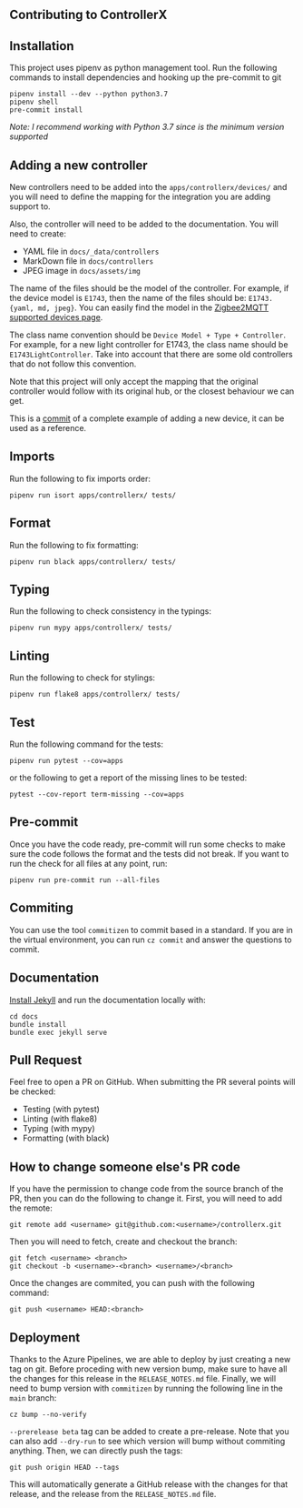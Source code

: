 ## Contributing to ControllerX

## Installation

This project uses pipenv as python management tool. Run the following commands to install dependencies and hooking up the pre-commit to git

```
pipenv install --dev --python python3.7
pipenv shell
pre-commit install
```

_Note: I recommend working with Python 3.7 since is the minimum version supported_

## Adding a new controller

New controllers need to be added into the `apps/controllerx/devices/` and you will need to define the mapping for the integration you are adding support to.

Also, the controller will need to be added to the documentation. You will need to create:

- YAML file in `docs/_data/controllers`
- MarkDown file in `docs/controllers`
- JPEG image in `docs/assets/img`

The name of the files should be the model of the controller. For example, if the device model is `E1743`, then the name of the files should be: `E1743.{yaml, md, jpeg}`. You can easily find the model in the [Zigbee2MQTT supported devices page](https://www.zigbee2mqtt.io/information/supported_devices.html).

The class name convention should be `Device Model + Type + Controller`. For example, for a new light controller for E1743, the class name should be `E1743LightController`. Take into account that there are some old controllers that do not follow this convention.

Note that this project will only accept the mapping that the original controller would follow with its original hub, or the closest behaviour we can get.

This is a [commit](https://github.com/xaviml/controllerx/commit/38ee4b03ac31bf966523cc63c0200567f912f201) of a complete example of adding a new device, it can be used as a reference.

## Imports

Run the following to fix imports order:

```shell
pipenv run isort apps/controllerx/ tests/
```

## Format

Run the following to fix formatting:

```shell
pipenv run black apps/controllerx/ tests/
```

## Typing

Run the following to check consistency in the typings:

```shell
pipenv run mypy apps/controllerx/ tests/
```

## Linting

Run the following to check for stylings:

```shell
pipenv run flake8 apps/controllerx/ tests/
```

## Test

Run the following command for the tests:

```shell
pipenv run pytest --cov=apps
```

or the following to get a report of the missing lines to be tested:

```shell
pytest --cov-report term-missing --cov=apps
```

## Pre-commit

Once you have the code ready, pre-commit will run some checks to make sure the code follows the format and the tests did not break. If you want to run the check for all files at any point, run:

```shell
pipenv run pre-commit run --all-files
```

## Commiting

You can use the tool `commitizen` to commit based in a standard. If you are in the virtual environment, you can run `cz commit` and answer the questions to commit.

## Documentation

[Install Jekyll](https://jekyllrb.com/docs/) and run the documentation locally with:

```shell
cd docs
bundle install
bundle exec jekyll serve
```

## Pull Request

Feel free to open a PR on GitHub. When submitting the PR several points will be checked:

- Testing (with pytest)
- Linting (with flake8)
- Typing (with mypy)
- Formatting (with black)

## How to change someone else's PR code

If you have the permission to change code from the source branch of the PR, then you can do the following to change it. First, you will need to add the remote:

```shell
git remote add <username> git@github.com:<username>/controllerx.git
```

Then you will need to fetch, create and checkout the branch:

```shell
git fetch <username> <branch>
git checkout -b <username>-<branch> <username>/<branch>
```

Once the changes are commited, you can push with the following command:

```shell
git push <username> HEAD:<branch>
```

## Deployment

Thanks to the Azure Pipelines, we are able to deploy by just creating a new tag on git. Before proceding with new version bump, make sure to have all the changes for this release in the `RELEASE_NOTES.md` file. Finally, we will need to bump version with `commitizen` by running the following line in the `main` branch:

```shell
cz bump --no-verify
```

`--prerelease beta` tag can be added to create a pre-release. Note that you can also add `--dry-run` to see which version will bump without commiting anything. Then, we can directly push the tags:

```shell
git push origin HEAD --tags
```

This will automatically generate a GitHub release with the changes for that release, and the release from the `RELEASE_NOTES.md` file.
